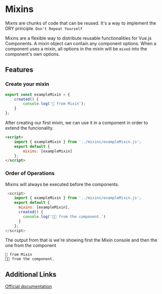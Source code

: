 # Mixins

Mixns are chunks of code that can be reused. It's a way to implement the DRY principle. `Don't Repeat Yourself`

Mixins are a flexible way to distribute reusable functionalities for Vue.js Components. A mixin object can contain any component options.
When a component uses a mixin, all options in the mixin will be `mixed` into the component's own options.

## Features

### Create your mixin

```js
export const exampleMixin = {
	created() {
		console.log('👋 from Mixin');
	}
};
```

After creating our first mixin, we can use it in a component in order to extend the funcionality.

```html
<script>
	import { exampleMixin } from '../mixins/exampleMixin.js';
	export default {
		mixins: [exampleMixin]
	};
</script>
```

### Order of Operations

Mixins will always be executed before the components.

```js
 <script>
    import { exampleMixin } from '../mixins/exampleMixin.js';
    export default {
      mixins: [exampleMixin],
      created() {
        console.log('🤘🏼 from the component.')
      }
    };
</script>
```

The output from that is we're showing first the Mixin console and then the one from the component

```{8}
👋 from Mixin
🤘🏼 from the component.
```

## Additional Links

[Official documentation](https://vuejs.org/v2/guide/mixins.html)
